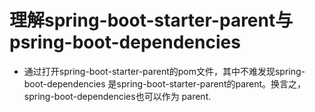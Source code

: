 
# 理解spring-boot-starter-parent与psring-boot-dependencies

+ 通过打开spring-boot-starter-parent的pom文件，其中不难发现spring-boot-dependencies
是spring-boot-starter-parent的parent。换言之，spring-boot-dependencies也可以作为
parent.


